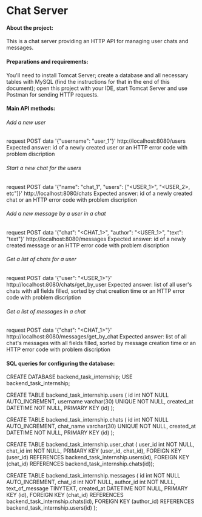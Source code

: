# Chat Server


#### About the project:
This is a chat server providing an HTTP API for managing user chats and messages.

#### Preparations and requirements:
You'll need to install Tomcat Server; create a database and all necessary tables with MySQL (find the instructions for that in the end of this document); open this project with your IDE, start Tomcat Server and use Postman for sending HTTP requests.

#### Main API methods:
###### Add a new user
request POST
data '{"username": "user_1"}'
http://localhost:8080/users
Expected answer: id of a newly created user or an HTTP error code with problem discription
###### Start a new chat for the users
request POST
data '{"name": "chat_1", "users": ["<USER_1>", "<USER_2>, etc"]}'
http://localhost:8080/chats
Expected answer: id of a newly created chat or an HTTP error code with problem discription
###### Add a new message by a user in a chat
request POST
data '{"chat": "<CHAT_1>", "author": "<USER_1>", "text": "text"}'
http://localhost:8080/messages
Expected answer: id of a newly created message or an HTTP error code with problem discription
###### Get a list of chats for a user
request POST
data '{"user": "<USER_1>"}'
http://localhost:8080/chats/get_by_user
Expected answer: list of all user's chats with all fields filled, sorted by chat creation time or an HTTP error code with problem discription
###### Get a list of messages in a chat
request POST
data '{"chat": "<CHAT_1>"}'
http://localhost:8080/messages/get_by_chat
Expected answer: list of all chat's messages with all fields filled, sorted by message creation time or an HTTP error code with problem discription

#### SQL queries for configuring the database:
CREATE DATABASE backend_task_internship;
USE backend_task_internship;

CREATE TABLE backend_task_internship.users (
id int NOT NULL AUTO_INCREMENT,
username varchar(30) UNIQUE NOT NULL,
created_at DATETIME NOT NULL,
PRIMARY KEY (id)
);

CREATE TABLE backend_task_internship.chats (
id int NOT NULL AUTO_INCREMENT,
chat_name varchar(30) UNIQUE NOT NULL,
created_at DATETIME NOT NULL,
PRIMARY KEY (id)
);

CREATE TABLE backend_task_internship.user_chat (
user_id int NOT NULL,
chat_id int NOT NULL,
PRIMARY KEY (user_id, chat_id),
FOREIGN KEY (user_id) REFERENCES backend_task_internship.users(id),
FOREIGN KEY (chat_id) REFERENCES backend_task_internship.chats(id));

CREATE TABLE backend_task_internship.messages (
id int NOT NULL AUTO_INCREMENT,
chat_id int NOT NULL,
author_id int NOT NULL,	
text_of_message TINYTEXT,
created_at DATETIME NOT NULL,
PRIMARY KEY (id),
FOREIGN KEY (chat_id) REFERENCES backend_task_internship.chats(id),
FOREIGN KEY (author_id) REFERENCES backend_task_internship.users(id)
);

